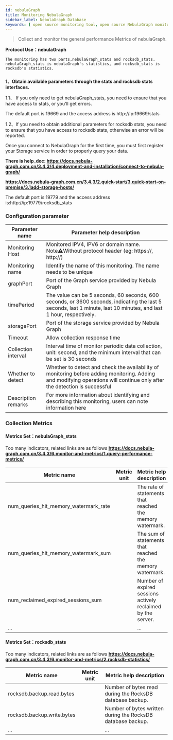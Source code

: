 ```yaml
---
id: nebulaGraph
title: Monitoring NebulaGraph
sidebar_label: NebulaGraph Database
keywords: [ open source monitoring tool, open source NebulaGraph monitoring tool, monitoring NebulaGraph metrics ]
---
```


> Collect and monitor the general performance Metrics of nebulaGraph.

**Protocol Use：nebulaGraph**

```text
The monitoring has two parts,nebulaGraph_stats and rocksdb_stats.
nebulaGraph_stats is nebulaGraph's statistics, and rocksdb_stats is rocksdb's statistics.
```

###           

**1、Obtain available parameters through the stats and rocksdb stats interfaces.**

1.1、 If you only need to get nebulaGraph_stats, you need to ensure that you have access to stats, or you'll get errors.

The default port is 19669 and the access address is http://ip:19669/stats

1.2、If you need to obtain additional parameters for rocksdb stats, you need to ensure that you have access to rocksdb
stats, otherwise an error will be reported.

Once you connect to NebulaGraph for the first time, you must first register your Storage service in order to properly
query your data.

**There is help_doc: https://docs.nebula-graph.com.cn/3.4.3/4.deployment-and-installation/connect-to-nebula-graph/**

**https://docs.nebula-graph.com.cn/3.4.3/2.quick-start/3.quick-start-on-premise/3.1add-storage-hosts/**

The default port is 19779 and the access address is:http://ip:19779/rocksdb_stats

### Configuration parameter

| Parameter name      | Parameter help description                                                                                                                                                |
|---------------------|---------------------------------------------------------------------------------------------------------------------------------------------------------------------------|
| Monitoring Host     | Monitored IPV4, IPV6 or domain name. Note⚠️Without protocol header (eg: https://, http://)                                                                                |
| Monitoring name     | Identify the name of this monitoring. The name needs to be unique                                                                                                         |
| graphPort           | Port of the Graph service provided by Nebula Graph                                                                                                                        |
| timePeriod          | The value can be 5 seconds, 60 seconds, 600 seconds, or 3600 seconds, indicating the last 5 seconds, last 1 minute, last 10 minutes, and last 1 hour, respectively.       |
| storagePort         | Port of the storage service provided by Nebula Graph                                                                                                                      |
| Timeout             | Allow collection response time                                                                                                                                            |
| Collection interval | Interval time of monitor periodic data collection, unit: second, and the minimum interval that can be set is 30 seconds                                                   |
| Whether to detect   | Whether to detect and check the availability of monitoring before adding monitoring. Adding and modifying operations will continue only after the detection is successful |
| Description remarks | For more information about identifying and describing this monitoring, users can note information here                                                                    |

### Collection Metrics

#### Metrics Set：nebulaGraph_stats

Too many indicators, related links are as follows
**https://docs.nebula-graph.com.cn/3.4.3/6.monitor-and-metrics/1.query-performance-metrics/**

| Metric name                           | Metric unit | Metric help description                                      |
|---------------------------------------|-------------|--------------------------------------------------------------|
| num_queries_hit_memory_watermark_rate |             | The rate of statements that reached the memory watermark.    |
| num_queries_hit_memory_watermark_sum  |             | The sum of statements that reached the memory watermark.     |
| num_reclaimed_expired_sessions_sum    |             | Number of expired sessions actively reclaimed by the server. |
| ...                                   |             | ...                                                          |

#### Metrics Set：rocksdb_stats

Too many indicators, related links are as follows
**https://docs.nebula-graph.com.cn/3.4.3/6.monitor-and-metrics/2.rocksdb-statistics/**

| Metric name                | Metric unit | Metric help description                                     |
|----------------------------|-------------|-------------------------------------------------------------|
| rocksdb.backup.read.bytes  |             | Number of bytes read during the RocksDB database backup.    |
| rocksdb.backup.write.bytes |             | Number of bytes written during the RocksDB database backup. |
| ...                        |             | ...                                                         |
